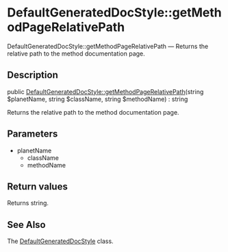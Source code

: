 DefaultGeneratedDocStyle::getMethodPageRelativePath
================

DefaultGeneratedDocStyle::getMethodPageRelativePath — Returns the relative path to the method documentation page.

Description
---------------


public [DefaultGeneratedDocStyle::getMethodPageRelativePath](https://github.com/lingtalfi/DocTools/blob/master/doc/api/DocTools/GeneratedDocStyle/DefaultGeneratedDocStyle/getMethodPageRelativePath.md)(string $planetName, string $className, string $methodName) : string




Returns the relative path to the method documentation page.




Parameters
--------------

- planetName
    - className
    - methodName
    

Return values
----------------

Returns string.









See Also
-----------

The [DefaultGeneratedDocStyle](https://github.com/lingtalfi/DocTools/blob/master/doc/api/DocTools/GeneratedDocStyle/DefaultGeneratedDocStyle.md) class.

